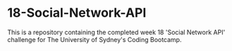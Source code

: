 # 18-Social-Network-API
This is a repository containing the completed week 18 'Social Network API' challenge for The University of Sydney's Coding Bootcamp.
